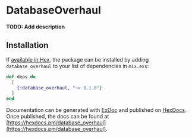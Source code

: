 # DatabaseOverhaul

**TODO: Add description**

## Installation

If [available in Hex](https://hex.pm/docs/publish), the package can be installed
by adding `database_overhaul` to your list of dependencies in `mix.exs`:

```elixir
def deps do
  [
    {:database_overhaul, "~> 0.1.0"}
  ]
end
```

Documentation can be generated with [ExDoc](https://github.com/elixir-lang/ex_doc)
and published on [HexDocs](https://hexdocs.pm). Once published, the docs can
be found at [https://hexdocs.pm/database_overhaul](https://hexdocs.pm/database_overhaul).

